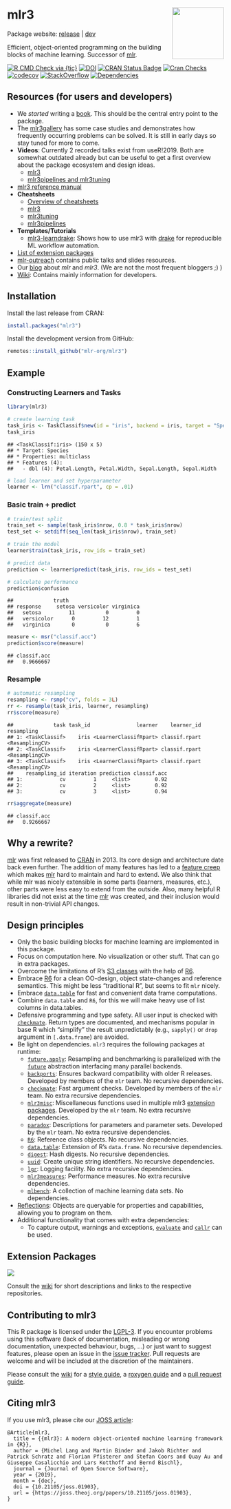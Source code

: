 
# mlr3 <img src="man/figures/logo.png" align="right" width = "120" />

Package website: [release](https://mlr3.mlr-org.com/) |
[dev](https://mlr3.mlr-org.com/dev)

Efficient, object-oriented programming on the building blocks of machine
learning. Successor of [mlr](https://github.com/mlr-org/mlr).

<!-- badges: start -->

[![R CMD Check via
{tic}](https://github.com/mlr-org/mlr3/workflows/R%20CMD%20Check%20via%20%7Btic%7D/badge.svg?branch=master)](https://github.com/mlr-org/mlr3/actions)
[![DOI](https://joss.theoj.org/papers/10.21105/joss.01903/status.svg)](https://doi.org/10.21105/joss.01903)
[![CRAN Status
Badge](https://www.r-pkg.org/badges/version-ago/mlr3)](https://cran.r-project.org/package=mlr3)
[![Cran
Checks](https://cranchecks.info/badges/worst/mlr3)](https://cran.r-project.org/web/checks/check_results_mlr3.html)
[![codecov](https://codecov.io/gh/mlr-org/mlr3/branch/master/graph/badge.svg)](https://codecov.io/gh/mlr-org/mlr3)
[![StackOverflow](https://img.shields.io/badge/stackoverflow-mlr3-orange.svg)](https://stackoverflow.com/questions/tagged/mlr3)
[![Dependencies](https://tinyverse.netlify.com/badge/mlr3)](https://cran.r-project.org/package=mlr3)
<!-- badges: end -->

## Resources (for users and developers)

  - We *started* writing a [book](https://mlr3book.mlr-org.com/). This
    should be the central entry point to the package.
  - The [mlr3gallery](https://mlr3gallery.mlr-org.com) has some case
    studies and demonstrates how frequently occurring problems can be
    solved. It is still in early days so stay tuned for more to come.
  - **Videos**: Currently 2 recorded talks exist from useR\!2019. Both
    are somewhat outdated already but can be useful to get a first
    overview about the package ecosystem and design ideas.
      - [mlr3](https://www.youtube.com/watch?v=wsP2hiFnDQs)
      - [mlr3pipelines and
        mlr3tuning](https://www.youtube.com/watch?v=gEW5RxkbQuQ)
  - [mlr3 reference manual](https://mlr3.mlr-org.com/reference/)
  - **Cheatsheets**
      - [Overview of cheatsheets](https://cheatsheets.mlr-org.com)
      - [mlr3](https://cheatsheets.mlr-org.com/mlr3.pdf)
      - [mlr3tuning](https://cheatsheets.mlr-org.com/mlr3tuning.pdf)
      - [mlr3pipelines](https://cheatsheets.mlr-org.com/mlr3pipelines.pdf)
  - **Templates/Tutorials**
      - [mlr3-learndrake](https://github.com/mlr-org/mlr3-learndrake):
        Shows how to use mlr3 with
        [drake](https://docs.ropensci.org/drake/) for reproducible ML
        workflow automation.
  - [List of extension
    packages](https://github.com/mlr-org/mlr3/wiki/Extension-Packages)
  - [mlr-outreach](https://github.com/mlr-org/mlr-outreach) contains
    public talks and slides resources.
  - Our [blog](https://mlr-org.com/) about *mlr* and *mlr3*. (We are not
    the most frequent bloggers ;) )
  - [Wiki](https://github.com/mlr-org/mlr3/wiki): Contains mainly
    information for developers.

## Installation

Install the last release from CRAN:

``` r
install.packages("mlr3")
```

Install the development version from GitHub:

``` r
remotes::install_github("mlr-org/mlr3")
```

## Example

### Constructing Learners and Tasks

``` r
library(mlr3)

# create learning task
task_iris <- TaskClassif$new(id = "iris", backend = iris, target = "Species")
task_iris
```

    ## <TaskClassif:iris> (150 x 5)
    ## * Target: Species
    ## * Properties: multiclass
    ## * Features (4):
    ##   - dbl (4): Petal.Length, Petal.Width, Sepal.Length, Sepal.Width

``` r
# load learner and set hyperparameter
learner <- lrn("classif.rpart", cp = .01)
```

### Basic train + predict

``` r
# train/test split
train_set <- sample(task_iris$nrow, 0.8 * task_iris$nrow)
test_set <- setdiff(seq_len(task_iris$nrow), train_set)

# train the model
learner$train(task_iris, row_ids = train_set)

# predict data
prediction <- learner$predict(task_iris, row_ids = test_set)

# calculate performance
prediction$confusion
```

    ##             truth
    ## response     setosa versicolor virginica
    ##   setosa         11          0         0
    ##   versicolor      0         12         1
    ##   virginica       0          0         6

``` r
measure <- msr("classif.acc")
prediction$score(measure)
```

    ## classif.acc 
    ##   0.9666667

### Resample

``` r
# automatic resampling
resampling <- rsmp("cv", folds = 3L)
rr <- resample(task_iris, learner, resampling)
rr$score(measure)
```

    ##             task task_id               learner    learner_id     resampling
    ## 1: <TaskClassif>    iris <LearnerClassifRpart> classif.rpart <ResamplingCV>
    ## 2: <TaskClassif>    iris <LearnerClassifRpart> classif.rpart <ResamplingCV>
    ## 3: <TaskClassif>    iris <LearnerClassifRpart> classif.rpart <ResamplingCV>
    ##    resampling_id iteration prediction classif.acc
    ## 1:            cv         1     <list>        0.92
    ## 2:            cv         2     <list>        0.92
    ## 3:            cv         3     <list>        0.94

``` r
rr$aggregate(measure)
```

    ## classif.acc 
    ##   0.9266667

## Why a rewrite?

[mlr](https://github.com/mlr-org/mlr) was first released to
[CRAN](https://cran.r-project.org/package=mlr) in 2013. Its core design
and architecture date back even further. The addition of many features
has led to a [feature
creep](https://en.wikipedia.org/wiki/Feature_creep) which makes
[mlr](https://github.com/mlr-org/mlr) hard to maintain and hard to
extend. We also think that while mlr was nicely extensible in some parts
(learners, measures, etc.), other parts were less easy to extend from
the outside. Also, many helpful R libraries did not exist at the time
[mlr](https://github.com/mlr-org/mlr) was created, and their inclusion
would result in non-trivial API changes.

## Design principles

  - Only the basic building blocks for machine learning are implemented
    in this package.
  - Focus on computation here. No visualization or other stuff. That can
    go in extra packages.
  - Overcome the limitations of R’s [S3
    classes](https://adv-r.hadley.nz/s3.html) with the help of
    [R6](https://cran.r-project.org/package=R6).
  - Embrace [R6](https://cran.r-project.org/package=R6) for a clean
    OO-design, object state-changes and reference semantics. This might
    be less “traditional R”, but seems to fit `mlr` nicely.
  - Embrace
    [`data.table`](https://cran.r-project.org/package=data.table) for
    fast and convenient data frame computations.
  - Combine `data.table` and `R6`, for this we will make heavy use of
    list columns in data.tables.
  - Defensive programming and type safety. All user input is checked
    with [`checkmate`](https://cran.r-project.org/package=checkmate).
    Return types are documented, and mechanisms popular in base R which
    “simplify” the result unpredictably (e.g., `sapply()` or `drop`
    argument in `[.data.frame`) are avoided.
  - Be light on dependencies. `mlr3` requires the following packages at
    runtime:
      - [`future.apply`](https://cran.r-project.org/package=future.apply):
        Resampling and benchmarking is parallelized with the
        [`future`](https://cran.r-project.org/package=future)
        abstraction interfacing many parallel backends.
      - [`backports`](https://cran.r-project.org/package=backports):
        Ensures backward compatibility with older R releases. Developed
        by members of the `mlr` team. No recursive dependencies.
      - [`checkmate`](https://cran.r-project.org/package=checkmate):
        Fast argument checks. Developed by members of the `mlr` team. No
        extra recursive dependencies.
      - [`mlr3misc`](https://cran.r-project.org/package=mlr3misc):
        Miscellaneous functions used in multiple mlr3 [extension
        packages](https://github.com/mlr-org/mlr3/wiki/Extension-Packages).
        Developed by the `mlr` team. No extra recursive dependencies.
      - [`paradox`](https://cran.r-project.org/package=paradox):
        Descriptions for parameters and parameter sets. Developed by the
        `mlr` team. No extra recursive dependencies.
      - [`R6`](https://cran.r-project.org/package=R6): Reference class
        objects. No recursive dependencies.
      - [`data.table`](https://cran.r-project.org/package=data.table):
        Extension of R’s `data.frame`. No recursive dependencies.
      - [`digest`](https://cran.r-project.org/package=digest): Hash
        digests. No recursive dependencies.
      - [`uuid`](https://cran.r-project.org/package=uuid): Create unique
        string identifiers. No recursive dependencies.
      - [`lgr`](https://cran.r-project.org/package=lgr): Logging
        facility. No extra recursive dependencies.
      - [`mlr3measures`](https://cran.r-project.org/package=mlr3measures):
        Performance measures. No extra recursive dependencies.
      - [`mlbench`](https://cran.r-project.org/package=mlbench): A
        collection of machine learning data sets. No dependencies.
  - [Reflections](https://en.wikipedia.org/wiki/Reflection_%28computer_programming%29):
    Objects are queryable for properties and capabilities, allowing you
    to program on them.
  - Additional functionality that comes with extra dependencies:
      - To capture output, warnings and exceptions,
        [`evaluate`](https://cran.r-project.org/package=evaluate) and
        [`callr`](https://cran.r-project.org/package=callr) can be used.

## Extension Packages

<a href="https://raw.githubusercontent.com/mlr-org/mlr3/master/man/figures/mlr3verse.svg?sanitize=true"><img src="man/figures/mlr3verse.svg" /></a>

Consult the
[wiki](https://github.com/mlr-org/mlr3/wiki/Extension-Packages) for
short descriptions and links to the respective repositories.

## Contributing to mlr3

This R package is licensed under the
[LGPL-3](https://www.gnu.org/licenses/lgpl-3.0.en.html). If you
encounter problems using this software (lack of documentation,
misleading or wrong documentation, unexpected behaviour, bugs, …) or
just want to suggest features, please open an issue in the [issue
tracker](https://github.com/mlr-org/mlr3/issues). Pull requests are
welcome and will be included at the discretion of the maintainers.

Please consult the [wiki](https://github.com/mlr-org/mlr3/wiki/) for a
[style guide](https://github.com/mlr-org/mlr3/wiki/Style-Guide), a
[roxygen guide](https://github.com/mlr-org/mlr3/wiki/Roxygen-Guide) and
a [pull request
guide](https://github.com/mlr-org/mlr3/wiki/PR-Guidelines).

## Citing mlr3

If you use mlr3, please cite our [JOSS
article](https://doi.org/10.21105/joss.01903):

    @Article{mlr3,
      title = {{mlr3}: A modern object-oriented machine learning framework in {R}},
      author = {Michel Lang and Martin Binder and Jakob Richter and Patrick Schratz and Florian Pfisterer and Stefan Coors and Quay Au and Giuseppe Casalicchio and Lars Kotthoff and Bernd Bischl},
      journal = {Journal of Open Source Software},
      year = {2019},
      month = {dec},
      doi = {10.21105/joss.01903},
      url = {https://joss.theoj.org/papers/10.21105/joss.01903},
    }
